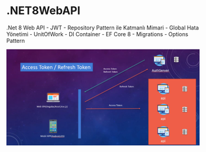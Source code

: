 # .NET8WebAPI
 .Net 8 Web API - JWT - Repository Pattern ile Katmanlı Mimari - Global Hata Yönetimi - UnitOfWork -
DI Container - EF Core 8 - Migrations - Options Pattern

![](projeGorseli.png)
